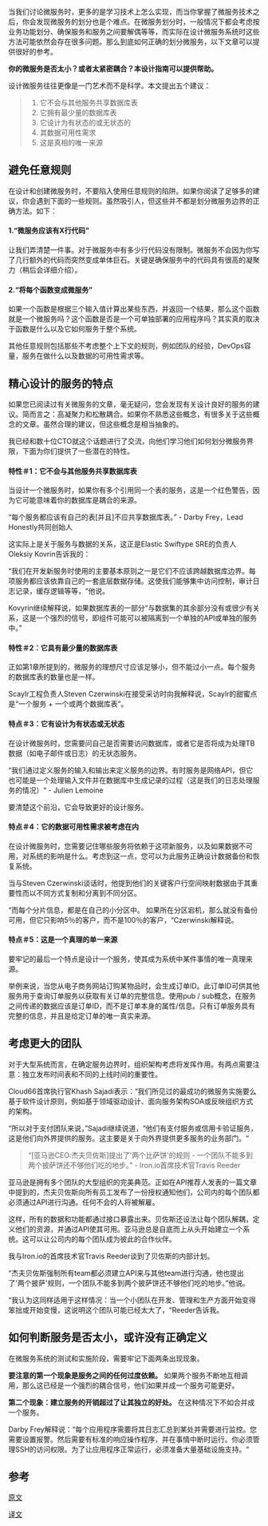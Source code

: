 当我们讨论微服务时，更多的是学习技术上怎么实现，而当你掌握了微服务技术之后，你会发现微服务的划分也是个难点。在微服务划分时，一般情况下都会考虑按业务功能划分、确保服务和服务之间要解偶等等，而实际在设计微服务系统时这些方法可能依然会存在很多问题。那么到底如何正确的划分微服务，以下文章可以提供很好的参考。

**你的微服务是否太小？或者太紧密耦合？本设计指南可以提供帮助。** 

设计微服务往往更像是一门艺术而不是科学。本文提出五个建议：
 
> 1. 它不会与其他服务共享数据库表
> 2. 它拥有最少量的数据库表
> 3. 它设计为有状态的或无状态的
> 4. 其数据可用性需求
> 5. 这是真相的唯一来源


## 避免任意规则

在设计和创建微服务时，不要陷入使用任意规则的陷阱。如果你阅读了足够多的建议，你会遇到下面的一些规则。虽然吸引人，但这些并不都是划分微服务边界的正确方法。如下：

#### 1.“微服务应该有X行代码”

让我们弄清楚一件事。对于微服务中有多少行代码没有限制。微服务不会因为你写了几行额外的代码而突然变成单体巨石。关键是确保服务中的代码具有很高的凝聚力（稍后会详细介绍）。

#### 2.“将每个函数变成微服务”

如果一个函数是根据三个输入值计算出某些东西，并返回一个结果，那么这个函数就是一个微服务吗？这个函数是否是一个可单独部署的应用程序吗？其实真的取决于函数是什么以及它如何服务于整个系统。

其他任意规则包括那些不考虑整个上下文的规则，例如团队的经验，DevOps容量，服务在做什么以及数据的可用性需求等。

## 精心设计的服务的特点

如果您已阅读过有关微服务的文章，毫无疑问，您会发现有关设计良好的服务的建议。简而言之：高凝聚力和松散耦合。如果你不熟悉这些概念，有很多关于这些概念的文章。虽然合理的建议，但这些概念是相当抽象的。

我已经和数十位CTO就这个话题进行了交流，向他们学习他们如何划分微服务界限，下面为你们提供了一些潜在的特性。

#### 特性＃1：它不会与其他服务共享数据库表

当设计一个微服务时，如果你有多个引用同一个表的服务，这是一个红色警告，因为它可能意味着你的数据库是耦合的来源。

“每个服务都应该有自己的表[并且]不应共享数据库表。” - Darby Frey，Lead Honestly共同创始人

这实际上是关于服务与数据的关系，这正是Elastic Swiftype SRE的负责人Oleksiy Kovrin告诉我的：

“我们在开发新服务时使用的主要基本原则之一是它们不应该跨越数据库边界。每项服务都应该依靠自己的一套底层数据存储。这使我们能够集中访问控制，审计日志记录，缓存逻辑等等，“他说。

Kovyrin继续解释说，如果数据库表的一部分“与数据集的其余部分没有或很少有关系，这是一个强烈的信号，即组件可能可以被隔离到一个单独的API或单独的服务中。”

#### 特性＃2：它具有最少量的数据库表

正如第1章所提到的，微服务的理想尺寸应该足够小，但不能过小一点。每个服务的数据库表的数量也是一样。

Scaylr工程负责人Steven Czerwinski在接受采访时向我解释说，Scaylr的甜蜜点是“一个服务 + 一个或两个数据库表”。

#### 特点＃3：它有设计为有状态或无状态

在设计微服务时，您需要问自己是否需要访问数据库，或者它是否将成为处理TB数据（如电子邮件或日志）的无状态服务。

“我们通过定义服务的输入和输出来定义服务的边界。有时服务是网络API，但它也可能是一个处理输入文件并在数据库中生成记录的过程（这是我们的日志处理服务的情况）“ - Julien Lemoine

要清楚这个前沿，它会导致更好的设计服务。

#### 特点＃4：它的数据可用性需求被考虑在内

在设计微服务时，您需要记住哪些服务将依赖于这项新服务，以及如果数据不可用，对系统的影响是什么。考虑到这一点，您可以为此服务正确设计数据备份和恢复系统。

当与Steven Czerwinski谈话时，他提到他们的关键客户行空间映射数据由于其重要性而以不同方式复制和分离到不同分区。

“而每个分片信息，都是在自己的小分区中。 如果所在分区宕机，那么就没有备份可用，但它只影响5％的客户，而不是100％的客户，“Czerwinski解释说。

#### 特点＃5：这是一个真理的单一来源

要牢记的最后一个特点是设计一个服务，使其成为系统中某件事情的唯一真理来源。

举例来说，当您从电子商务网站订购某物品时，会生成订单ID。此订单ID可供其他服务用于查询订单服务以获取有关订单的完整信息。使用pub / sub概念，在服务之间传递的数据应该是订单ID，而不是订单本身的属性/信息。只有订单服务具有完整的信息，并且是给定订单的唯一真实来源。

## 考虑更大的团队

对于大型系统而言，在确定服务边界时，组织架构考虑将发挥作用。有两点需要注意：独立发布时间表和不同的上线时间的重要性。

Cloud66首席执行官Khash Sajadi表示：“我们所见过的最成功的微服务实施要么基于软件设计原则，例如基于领域驱动设计、面向服务架构SOA或反映组织方式的架构。

“所以对于支付团队来说，”Sajadi继续说道，“他们有支付服务或信用卡验证服务，这是他们向外界提供的服务。这主要是关于向外界提供更多服务的业务部门。“


> “[亚马逊CEO:杰夫贝佐斯]提出了'两个比萨饼'的规则 - 一个团队不能多到两个披萨饼还不够他们吃的地步。” - Iron.io首席技术官Travis Reeder


亚马逊是拥有多个团队的大型组织的完美典范。正如在API推荐人发表的一篇文章中提到的，杰夫贝佐斯向所有员工发布了一份授权通知他们，公司内的每个团队都必须通过API进行沟通。任何不会的人将被解雇。

这样，所有的数据和功能都通过接口暴露出来。贝佐斯还设法让每个团队解耦，定义他们的资源，并通过API使其可用。亚马逊总是自底而上从头开始建立一个系统。这可以让公司内的每个团队成为彼此的合作伙伴。

我与Iron.io的首席技术官Travis Reeder谈到了贝佐斯的内部计划。


“杰夫贝佐斯强制所有team都必须建立API来与其他team进行沟通，他也提出了'两个披萨'规则，一个团队不能多到两个披萨饼还不够他们吃的地步。”他说。

“我认为这同样适用于这样情况：当一个小团队在开发、管理和生产方面开始变得笨拙或开始变慢，这说明这个团队可能已经太大了，“Reeder告诉我。

## 如何判断服务是否太小，或许没有正确定义

在微服务系统的测试和实施阶段，需要牢记下面两条出现现象。

**要注意的第一个现象是服务之间的任何过度依赖。** 如果两个服务不断地互相调用，那么这已经是一个强烈的耦合信号，他们如果并成一个服务可能更好。

**第二个现象：建立服务的开销超过了让其独立的好处。** 在这种情况下不如合并成一个服务。

Darby Frey解释说：“每个应用程序需要将其日志汇总到某处并需要进行监控。您需要设置报警。然后需要有标准的响应操作程序，并在事情中断时运行。你必须管理SSH的访问权限。为了让应用程序正常运行，必须准备大量基础设施支持。“


## 参考  

[原文](https://buttercms.com/books/microservices-for-startups/microservice-boundaries-5-characteristics-to-guide-your-design)  

[译文](https://www.jdon.com/49426)


